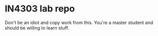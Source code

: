 IN4303 lab repo
====

Don't be an idiot and copy work from this. You're a master student and should be willing to learn stuff.

